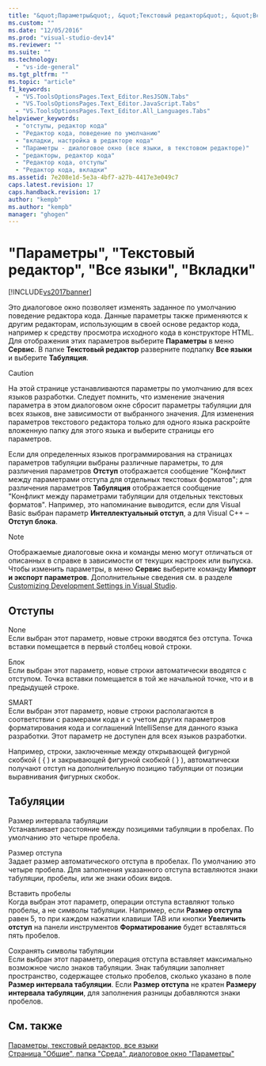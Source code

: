 ```yaml
---
title: "&quot;Параметры&quot;, &quot;Текстовый редактор&quot;, &quot;Все языки&quot;, &quot;Вкладки&quot; | Microsoft Docs"
ms.custom: ""
ms.date: "12/05/2016"
ms.prod: "visual-studio-dev14"
ms.reviewer: ""
ms.suite: ""
ms.technology: 
  - "vs-ide-general"
ms.tgt_pltfrm: ""
ms.topic: "article"
f1_keywords: 
  - "VS.ToolsOptionsPages.Text_Editor.ResJSON.Tabs"
  - "VS.ToolsOptionsPages.Text_Editor.JavaScript.Tabs"
  - "VS.ToolsOptionsPages.Text_Editor.All_Languages.Tabs"
helpviewer_keywords: 
  - "отступы, редактор кода"
  - "Редактор кода, поведение по умолчанию"
  - "вкладки, настройка в редакторе кода"
  - "Параметры - диалоговое окно (все языки, в текстовом редакторе)"
  - "редакторы, редактор кода"
  - "Редактор кода, отступы"
  - "Редактор кода, вкладки"
ms.assetid: 7e208e1d-5e3a-4bf7-a27b-4417e3e049c7
caps.latest.revision: 17
caps.handback.revision: 17
author: "kempb"
ms.author: "kempb"
manager: "ghogen"
---
```

# &quot;Параметры&quot;, &quot;Текстовый редактор&quot;, &quot;Все языки&quot;, &quot;Вкладки&quot;
[!INCLUDE[vs2017banner](../../code-quality/includes/vs2017banner.md)]

Это диалоговое окно позволяет изменять заданное по умолчанию поведение редактора кода.  Данные параметры также применяются к другим редакторам, использующим в своей основе редактор кода, например к средству просмотра исходного кода в конструкторе HTML.  Для отображения этих параметров выберите **Параметры** в меню **Сервис**.  В папке **Текстовый редактор** разверните подпапку **Все языки** и выберите **Табуляция**.  
  
> [!CAUTION]
>  На этой странице устанавливаются параметры по умолчанию для всех языков разработки.  Следует помнить, что изменение значения параметра в этом диалоговом окне сбросит параметры табуляции для всех языков, вне зависимости от выбранного значения.  Для изменения параметров текстового редактора только для одного языка раскройте вложенную папку для этого языка и выберите страницы его параметров.  
  
 Если для определенных языков программирования на страницах параметров табуляции выбраны различные параметры, то для различения параметров **Отступ** отображается сообщение "Конфликт между параметрами отступа для отдельных текстовых форматов"; для различения параметров **Табуляция** отображается сообщение "Конфликт между параметрами табуляции для отдельных текстовых форматов".  Например, это напоминание выводится, если для Visual Basic выбран параметр **Интеллектуальный отступ**, а для Visual C\+\+ – **Отступ блока**.  
  
> [!NOTE]
>  Отображаемые диалоговые окна и команды меню могут отличаться от описанных в справке в зависимости от текущих настроек или выпуска.  Чтобы изменить параметры, в меню **Сервис** выберите команду **Импорт и экспорт параметров**.  Дополнительные сведения см. в разделе [Customizing Development Settings in Visual Studio](http://msdn.microsoft.com/ru-ru/22c4debb-4e31-47a8-8f19-16f328d7dcd3).  
  
## Отступы  
 None  
 Если выбран этот параметр, новые строки вводятся без отступа.  Точка вставки помещается в первый столбец новой строки.  
  
 Блок  
 Если выбран этот параметр, новые строки автоматически вводятся с отступом.  Точка вставки помещается в той же начальной точке, что и в предыдущей строке.  
  
 SMART  
 Если выбран этот параметр, новые строки располагаются в соответствии с размерами кода и с учетом других параметров форматирования кода и соглашений IntelliSense для данного языка разработки.  Этот параметр не доступен для всех языков разработки.  
  
 Например, строки, заключенные между открывающей фигурной скобкой \( { \) и закрывающей фигурной скобкой \( } \), автоматически получают отступ на дополнительную позицию табуляции от позиции выравнивания фигурных скобок.  
  
## Табуляции  
 Размер интервала табуляции  
 Устанавливает расстояние между позициями табуляции в пробелах.  По умолчанию это четыре пробела.  
  
 Размер отступа  
 Задает размер автоматического отступа в пробелах.  По умолчанию это четыре пробела.  Для заполнения указанного отступа вставляются знаки табуляции, пробелы, или же знаки обоих видов.  
  
 Вставить пробелы  
 Когда выбран этот параметр, операции отступа вставляют только пробелы, а не символы табуляции.  Например, если **Размер отступа** равен 5, то при каждом нажатии клавиши TAB или кнопки **Увеличить отступ** на панели инструментов **Форматирование** будет вставляться пять пробелов.  
  
 Сохранять символы табуляции  
 Если выбран этот параметр, операция отступа вставляет максимально возможное число знаков табуляции.  Знак табуляции заполняет пространство, содержащее столько пробелов, сколько указано в поле **Размер интервала табуляции**.  Если **Размер отступа** не кратен **Размеру интервала табуляции**, для заполнения разницы добавляются знаки пробелов.  
  
## См. также  
 [Параметры, текстовый редактор, все языки](../../ide/reference/options-text-editor-all-languages.md)   
 [Страница "Общие", папка "Среда", диалоговое окно "Параметры"](../../ide/reference/general-environment-options-dialog-box.md)